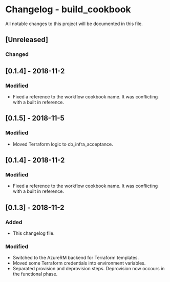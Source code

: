 # Changelog - build_cookbook

All notable changes to this project will be documented in this file.

## [Unreleased]

### Changed

## [0.1.4] - 2018-11-2

### Modified

- Fixed a reference to the workflow cookbook name. It was conflicting with a built in reference.

## [0.1.5] - 2018-11-5

### Modified

- Moved Terraform logic to cb_infra_acceptance.

## [0.1.4] - 2018-11-2

### Modified

- Fixed a reference to the workflow cookbook name. It was conflicting with a built in reference.

## [0.1.3] - 2018-11-2

### Added

- This changelog file.

### Modified

- Switched to the AzureRM backend for Terraform templates.
- Moved some Terraform credentials into environment variables.
- Separated provision and deprovision steps. Deprovision now occours in the functional phase.
